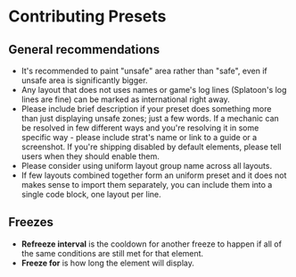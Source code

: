# Contributing Presets

## General recommendations
- It's recommended to paint "unsafe" area rather than "safe", even if unsafe area is significantly bigger.
- Any layout that does not uses names or game's log lines (Splatoon's log lines are fine) can be marked as international right away.
- Please include brief description if your preset does something more than just displaying unsafe zones; just a few words. If a mechanic can be resolved in few different ways and you're resolving it in some specific way - please include strat's name or link to a guide or a screenshot. If you're shipping disabled by default elements, please tell users when they should enable them.
- Please consider using uniform layout group name across all layouts.
- If few layouts combined together form an uniform preset and it does not makes sense to import them separately, you can include them into a single code block, one layout per line.

## Freezes

- **Refreeze interval** is the cooldown for another freeze to happen if all of the same conditions are still met for that element.
- **Freeze for** is how long the element will display.
